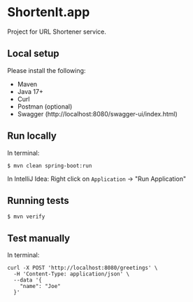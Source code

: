 # ShortenIt.app

Project for URL Shortener service.

## Local setup

Please install the following:

* Maven
* Java 17+
* Curl
* Postman (optional)
* Swagger (http://localhost:8080/swagger-ui/index.html)

## Run locally

In terminal:

```
$ mvn clean spring-boot:run
```

In IntelliJ Idea: Right click on `Application` -> "Run Application"

## Running tests

```
$ mvn verify
```

## Test manually

In terminal:

```
curl -X POST 'http://localhost:8080/greetings' \
  -H 'Content-Type: application/json' \
  --data '{
    "name": "Joe"
  }'
```


